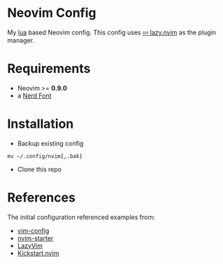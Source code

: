 # Neovim Config

My [lua](https://neovim.io/doc/user/lua-guide.html#lua-guide-config) based
Neovim config. This config uses
[💤 lazy.nvim](https://github.com/folke/lazy.nvim) as the plugin manager.

# Requirements

- Neovim >= **0.9.0**
- a [Nerd Font](https://www.nerdfonts.com/)

# Installation

- Backup existing config
```
mv ~/.config/nvim{,.bak}
```
- Clone this repo

# References

The initial configuration referenced examples from:
- [vim-config](https://github.com/zboothdev/vim-config)
- [nvim-starter](https://github.com/VonHeikemen/nvim-starter/tree/05-modular)
- [LazyVim](https://github.com/LazyVim/LazyVim)
- [Kickstart.nvim](https://github.com/nvim-lua/kickstart.nvim)
